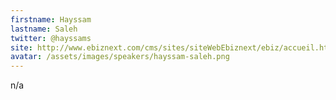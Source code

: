 ```yaml
---
firstname: Hayssam
lastname: Saleh
twitter: @hayssams
site: http://www.ebiznext.com/cms/sites/siteWebEbiznext/ebiz/accueil.html
avatar: /assets/images/speakers/hayssam-saleh.png
---
```


n/a